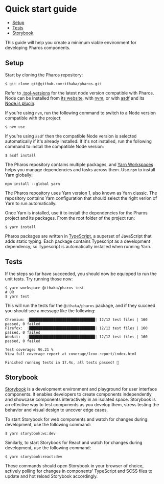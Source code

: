# Quick start guide

<!-- toc -->

- [Setup](#setup)
- [Tests](#tests)
- [Storybook](#storybook)

<!-- tocstop -->

This guide will help you create a minimum viable environment for developing Pharos components.

## Setup

Start by cloning the Pharos repository:

```shell
$ git clone git@github.com:ithaka/pharos.git
```

Refer to [.tool-versions](../../.tool-versions) for the latest node version compatible with Pharos. Node can be installed from [its website](https://nodejs.org/en/), with [nvm](https://github.com/nvm-sh/nvm#install--update-script), or with [asdf](https://asdf-vm.com/) and its [Node.js plugin](https://github.com/asdf-vm/asdf-nodejs).

If you're using `nvm`, run the following command to switch to a Node version compatible with the project:

```shell
$ nvm use
```

If you're using `asdf` then the compatible Node version is selected automatically if it's already installed. If it's not installed, run the following command to install the compatible Node version:

```shell
$ asdf install
```

The Pharos repository contains multiple packages, and [Yarn Workspaces](https://classic.yarnpkg.com/en/docs/workspaces/) helps you manage dependencies and tasks across them. Use `npm` to install Yarn globally:

```shell
npm install --global yarn
```

The Pharos repository uses Yarn version 1, also known as Yarn classic. The repository contains Yarn configuration that should select the right verion of Yarn to run automatically.

Once Yarn is installed, use it to install the dependencies for the Pharos project and its packages. From the root folder of the project run:

```shell
$ yarn install
```

Pharos packages are written in [TypeScript](https://www.typescriptlang.org/), a superset of JavaScript that adds static typing. Each package contains Typescript as a development dependency, so Typescript is automatically installed when running Yarn.

## Tests

If the steps so far have succeeded, you should now be equipped to run the unit tests. Try running those now:

```shell
$ yarn workspace @ithaka/pharos test
# OR
$ yarn test
```

This will run the tests for the `@ithaka/pharos` package, and if they succeed you should see a message like the following:

```
Chromium: |██████████████████████████████| 12/12 test files | 160 passed, 0 failed
Firefox:  |██████████████████████████████| 12/12 test files | 160 passed, 0 failed
Webkit:   |██████████████████████████████| 12/12 test files | 160 passed, 0 failed

Test coverage: 96.21 %
View full coverage report at coverage/lcov-report/index.html

Finished running tests in 17.4s, all tests passed! 🎉
```

## Storybook

[Storybook](https://storybook.js.org) is a development environment and playground for user interface components. It enables developers to create components independently and showcase components interactively in an isolated space. Storybook is an effective way to test components as you develop them, stress testing the behavior and visual design to uncover edge cases.

To start Storybook for web components and watch for changes during development, use the following command:

```shell
$ yarn storybook:wc:dev
```

Similarly, to start Storybook for React and watch for changes during development, use the following command:

```shell
$ yarn storybook:react:dev
```

These commands should open Storybook in your browser of choice, actively polling for changes in components' TypeScript and SCSS files to update and hot reload Storybook accordingly.
